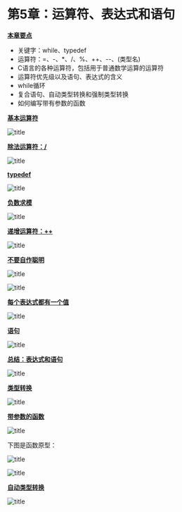 # 第5章：运算符、表达式和语句


**<u>本章要点</u>**

- 关键字：while、typedef
- 运算符：=、-、*、/、%、++、--、(类型名)
- C语言的各种运算符，包括用于普通数学运算的运算符
- 运算符优先级以及语句、表达式的含义
- while循环
- 复合语句、自动类型转换和强制类型转换
- 如何编写带有参数的函数



**<u>基本运算符</u>**

![title](https://leanote.com/api/file/getImage?fileId=5e4e141aab6441641f007b56)

**<u>除法运算符：/</u>**

![title](https://leanote.com/api/file/getImage?fileId=5e4e36b3ab6441621b0080bc)

**<u>typedef</u>**

![title](https://leanote.com/api/file/getImage?fileId=5e4e57d2ab6441641f00885e)


**<u>负数求模</u>**

![title](https://leanote.com/api/file/getImage?fileId=5e4e5e6dab6441621b0087d2)

**<u>递增运算符：++</u>**

![title](https://leanote.com/api/file/getImage?fileId=5e4e64b1ab6441641f008abe)


**<u>不要自作聪明</u>**

![title](https://leanote.com/api/file/getImage?fileId=5e4e9d80ab6441641f009530)

![title](https://leanote.com/api/file/getImage?fileId=5e4e9fd9ab6441641f00959a)


**<u>每个表达式都有一个值</u>**

![title](https://leanote.com/api/file/getImage?fileId=5e4ea098ab6441641f0095c8)

**<u>语句</u>**

![title](https://leanote.com/api/file/getImage?fileId=5e4eae1fab6441641f00982d)


**<u>总结：表达式和语句</u>**

![title](https://leanote.com/api/file/getImage?fileId=5e4eb038ab6441621b009695)

**<u>类型转换</u>**

![title](https://leanote.com/api/file/getImage?fileId=5e58bf67ab64416aab005ed9)


**<u>带参数的函数</u>**

![title](https://leanote.com/api/file/getImage?fileId=5e58c194ab64416aab005f47)

下图是函数原型：

![title](https://leanote.com/api/file/getImage?fileId=5e58c1d9ab644168a4006072)


![title](https://leanote.com/api/file/getImage?fileId=5e58cb5aab644168a4006234)

**<u>自动类型转换</u>**

![title](https://leanote.com/api/file/getImage?fileId=5e58cc65ab64416aab00614e)